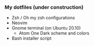 ### My dotfiles (under construction)

* Zsh / Oh my zsh configurations
* Neovim
* Gnome terminal (on Ubuntu 20.10)
  * Atom One Dark scheme and colors
* Bash installer script

